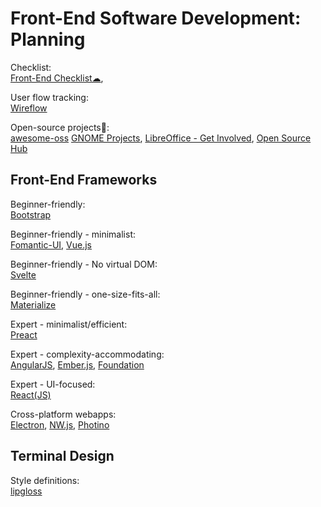 # Front-End Software Development: Planning

Checklist:  
[Front-End Checklist☁](https://frontendchecklist.io/),

User flow tracking:  
[Wireflow](https://wireflow.co/)

Open-source projects💩:  
[awesome-oss](https://github.com/sereneblue/awesome-oss)
[GNOME Projects](https://wiki.gnome.org/Projects),
[LibreOffice - Get Involved](https://www.libreoffice.org/community/get-involved),
[Open Source Hub](https://opensourcehub.io/)

## Front-End Frameworks

Beginner-friendly:  
[Bootstrap](https://getbootstrap.com/)

Beginner-friendly - minimalist:  
[Fomantic-UI](https://fomantic-ui.com/),
[Vue.js](https://vuejs.org/)

Beginner-friendly - No virtual DOM:  
[Svelte](https://svelte.dev/)

Beginner-friendly - one-size-fits-all:  
[Materialize](https://materializecss.com/)

Expert - minimalist/efficient:  
[Preact](https://preactjs.com/)

Expert - complexity-accommodating:  
[AngularJS](https://angularjs.org/),
[Ember.js](https://emberjs.com/),
[Foundation](https://get.foundation/)

Expert - UI-focused:  
[React(JS)](https://reactjs.org/)

Cross-platform webapps:  
[Electron](https://www.electronjs.org/),
[NW.js](https://nwjs.io/),
[Photino](https://www.tryphotino.io/)

## Terminal Design

Style definitions:  
[lipgloss](https://github.com/charmbracelet/lipgloss)
